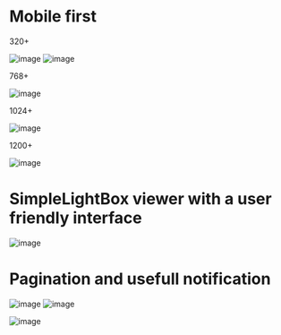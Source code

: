 # Mobile first
<p>320+</p>

![image](https://github.com/Elijah-Vakulenko/goit-js-hw-12/assets/154387383/5d4b2cb0-55c1-44a5-88b7-98a482c429f5)
![image](https://github.com/Elijah-Vakulenko/goit-js-hw-12/assets/154387383/aa9480e5-aecd-4aec-813b-760b07aff898)

<p>768+</p>

![image](https://github.com/Elijah-Vakulenko/goit-js-hw-12/assets/154387383/a6104d6a-6276-4fe8-8b5a-9903c7d49dcc)

<p>1024+</p>

![image](https://github.com/Elijah-Vakulenko/goit-js-hw-12/assets/154387383/fdbaef65-3b2f-406b-a026-2d9f6775c7c9)

<p>1200+</p>

![image](https://github.com/Elijah-Vakulenko/goit-js-hw-12/assets/154387383/2589a516-662a-49eb-b84f-c18d694b44ee)

# SimpleLightBox viewer with a user friendly interface

![image](https://github.com/Elijah-Vakulenko/goit-js-hw-12/assets/154387383/b909d791-09d2-4fd9-bfa8-95e822503064)

# Pagination and usefull notification
![image](https://github.com/Elijah-Vakulenko/goit-js-hw-12/assets/154387383/aea92de4-885c-4687-b437-3ad5afbb3b39)
![image](https://github.com/Elijah-Vakulenko/goit-js-hw-12/assets/154387383/dc6c18a6-7008-4744-8887-ce0c5002b947)

![image](https://github.com/Elijah-Vakulenko/goit-js-hw-12/assets/154387383/c5185a58-b7c4-4f8d-aa35-85de0eaac726)
